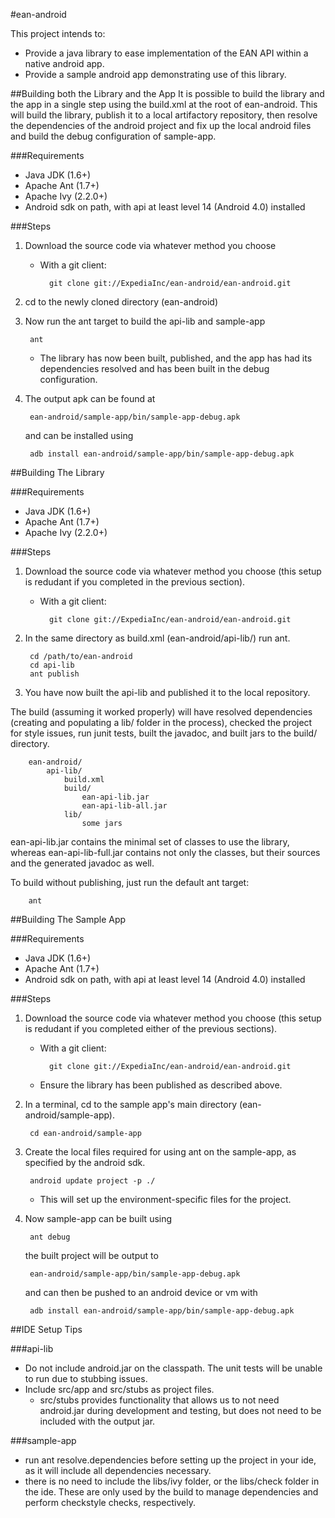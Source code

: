 #ean-android

This project intends to:

- Provide a java library to ease implementation of the EAN API within a native android app.
- Provide a sample android app demonstrating use of this library.

##Building both the Library and the App
It is possible to build the library and the app in a single step using the build.xml at the root of ean-android. This will build the library, publish it to a local artifactory repository, then resolve the dependencies of the android project and fix up the local android files and build the debug configuration of sample-app.

###Requirements
- Java JDK (1.6+)
- Apache Ant (1.7+)
- Apache Ivy (2.2.0+)
- Android sdk on path, with api at least level 14 (Android 4.0) installed

###Steps
1. Download the source code via whatever method you choose
    - With a git client:

            git clone git://ExpediaInc/ean-android/ean-android.git
2. cd to the newly cloned directory (ean-android)
3. Now run the ant target to build the api-lib and sample-app

        ant
    - The library has now been built, published, and the app has had its dependencies resolved and has been built in the debug configuration.
4. The output apk can be found at

        ean-android/sample-app/bin/sample-app-debug.apk
    and can be installed using

        adb install ean-android/sample-app/bin/sample-app-debug.apk

##Building The Library

###Requirements

- Java JDK (1.6+)
- Apache Ant (1.7+)
- Apache Ivy (2.2.0+)

###Steps
1. Download the source code via whatever method you choose (this setup is redudant if you completed in the previous section).

    - With a git client:

            git clone git://ExpediaInc/ean-android/ean-android.git
2. In the same directory as build.xml (ean-android/api-lib/) run ant.

        cd /path/to/ean-android
        cd api-lib
        ant publish
3. You have now built the api-lib and published it to the local repository.

The build (assuming it worked properly) will have resolved dependencies (creating and populating a lib/ folder in the process), checked the project for style issues, run junit tests, built the javadoc, and built jars to the build/ directory.
        
        ean-android/
            api-lib/
                build.xml
                build/
                    ean-api-lib.jar
                    ean-api-lib-all.jar
                lib/
                    some jars
                    
ean-api-lib.jar contains the minimal set of classes to use the library, whereas ean-api-lib-full.jar contains not only the classes, but their sources and the generated javadoc as well.

To build without publishing, just run the default ant target:

        ant
##Building The Sample App

###Requirements

- Java JDK (1.6+)
- Apache Ant (1.7+)
- Android sdk on path, with api at least level 14 (Android 4.0) installed

###Steps
1. Download the source code via whatever method you choose (this setup is redudant if you completed either of the previous sections).

    - With a git client:

            git clone git://ExpediaInc/ean-android/ean-android.git
    - Ensure the library has been published as described above.

3. In a terminal, cd to the sample app's main directory (ean-android/sample-app).

        cd ean-android/sample-app
4. Create the local files required for using ant on the sample-app, as specified by the android sdk.

        android update project -p ./
    - This will set up the environment-specific files for the project.
5. Now sample-app can be built using

        ant debug
    the built project will be output to

        ean-android/sample-app/bin/sample-app-debug.apk
    and can then be pushed to an android device or vm with

        adb install ean-android/sample-app/bin/sample-app-debug.apk


##IDE Setup Tips

###api-lib
- Do not include android.jar on the classpath. The unit tests will be unable to run due to stubbing issues.
- Include src/app and src/stubs as project files. 
    - src/stubs provides functionality that allows us to not need android.jar during development and testing, but does not need to be included with the output jar.

###sample-app
- run ant resolve.dependencies before setting up the project in your ide, as it will include all dependencies necessary.
- there is no need to include the libs/ivy folder, or the libs/check folder in the ide. These are only used by the build to manage dependencies and perform checkstyle checks, respectively.
